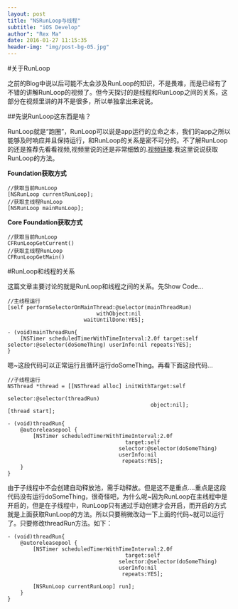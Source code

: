 ```yaml
---
layout: post
title: "NSRunLoop与线程"
subtitle: "iOS Develop"
author": "Rex Ma"
date: 2016-01-27 11:15:35
header-img: "img/post-bg-05.jpg"
---
```


#关于RunLoop

之前的Blog中说以后可能不太会涉及RunLoop的知识，不是畏难，而是已经有了不错的讲解RunLoop的视频了。但今天探讨的是线程和RunLoop之间的关系，这部分在视频里讲的并不是很多，所以单独拿出来说说。

##先说RunLoop这东西是啥？

RunLoop就是“跑圈”，RunLoop可以说是app运行的立命之本，我们的app之所以能够及时响应并且保持运行，和RunLoop的关系是密不可分的。不了解RunLoop的还是推荐先看看视频,视频里说的还是非常细致的.[视频链接](http://yun.baidu.com/share/link?shareid=2268593032&uk=2885973690).我这里说说获取RunLoop的方法。
	
**Foundation获取方式**

	//获取当前RunLoop
	[NSRunLoop currentRunLoop];
	//获取主线程RunLoop
	[NSRunLoop mainRunLoop];
	
**Core Foundation获取方式**

	//获取当前RunLoop
	CFRunLoopGetCurrent()
	//获取主线程RunLoop
	CFRunLoopGetMain()
	
#RunLoop和线程的关系

这篇文章主要讨论的就是RunLoop和线程之间的关系。先Show Code...

	//主线程运行
	[self performSelectorOnMainThread:@selector(mainThreadRun) 
								withObject:nil
	 						waitUntilDone:YES];
	 						
	- (void)mainThreadRun{
    	[NSTimer scheduledTimerWithTimeInterval:2.0f target:self selector:@selector(doSomeThing) userInfo:nil repeats:YES];
	}

嗯~这段代码可以正常运行且循环运行doSomeThing。再看下面这段代码...
	
	//子线程运行
	NSThread *thread = [[NSThread alloc] initWithTarget:self
                                               selector:@selector(threadRun)
                                                 object:nil];
    [thread start];
    
    - (void)threadRun{
    	@autoreleasepool {
        	[NSTimer scheduledTimerWithTimeInterval:2.0f
                                         target:self
                                       selector:@selector(doSomeThing)
                                       userInfo:nil
                                        repeats:YES];
   		}
	}
	
由于子线程中不会创建自动释放池，需手动释放。但是这不是重点....重点是这段代码没有运行doSomeThing，很奇怪吧，为什么呢~因为RunLoop在主线程中是开启的，但是在子线程中，RunLoop只有通过手动创建才会开启，而开启的方式就是上面获取RunLoop的方法。所以只要稍微改动一下上面的代码~就可以运行了。只要修改threadRun方法。如下：
	
	- (void)threadRun{
		@autoreleasepool {
        	[NSTimer scheduledTimerWithTimeInterval:2.0f
                                         target:self
                                       selector:@selector(doSomeThing)
                                       userInfo:nil
                                        repeats:YES];
          
         	[NSRunLoop currentRunLoop] run];
   		}
	}
